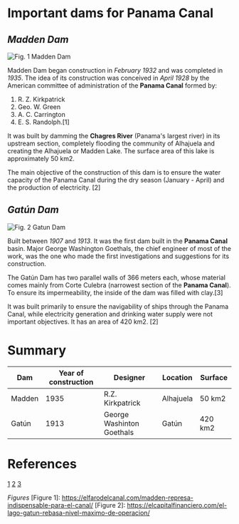 # **Important dams for Panama Canal**

## *Madden Dam*

![Fig. 1 Madden Dam](https://elfarodelcanal.com/wp-content/uploads/2021/07/represa-madden-dam-canal-de-panama-600x450.jpg)

Madden Dam began construction in *February 1932* and was completed in *1935*. The idea of its construction was conceived in *April 1928* by the American committee of administration of the **Panama Canal** formed by:

1. R. Z. Kirkpatrick
2. Geo. W. Green
3. A. C. Carrington
4. E. S. Randolph.[1]

It was built by damming the **Chagres River** (Panama's largest river) in its upstream section, completely flooding the community of Alhajuela and creating the Alhajuela or Madden Lake. The surface area of this lake is approximately 50 km2. 

The main objective of the construction of this dam is to ensure the water capacity of the Panama Canal during the dry season (January - April) and the production of electricity. [2]

## *Gatún Dam*

![Fig. 2 Gatun Dam](https://elcapitalfinanciero.com/wp-content/uploads/2013/12/gatun-1024x674.jpg)

Built between *1907* and *1913*. It was the first dam built in the **Panama Canal** basin. Major George Washington Goethals, the chief engineer of most of the work, was the one who made the first investigations and suggestions for its construction.

The Gatún Dam has two parallel walls of 366 meters each, whose material comes mainly from Corte Culebra (narrowest section of the **Panama Canal**). To ensure its impermeability, the inside of the dam was filled with clay.[3]

It was built primarily to ensure the navigability of ships through the Panama Canal, while electricity generation and drinking water supply were not important objectives. It has an area of 420 km2. [2]

# **Summary**

| Dam    | Year of construction | Designer                 | Location  | Surface |
|--------|----------------------|--------------------------|-----------|---------|
| Madden | 1935                 |R.Z. Kirkpatrick          | Alhajuela | 50 km2  |
| Gatún  | 1913                 |George Washinton Goethals | Gatún     | 420 km2 |

# **References**

[1](https://elfarodelcanal.com/madden-represa-indispensable-para-el-canal/)
[2](https://www.fao.org/3/ad772s/ad772s07.htm)
[3](https://es.wikipedia.org/wiki/Represa_de_Gat%C3%BAn)

*Figures*
[Figure 1]: https://elfarodelcanal.com/madden-represa-indispensable-para-el-canal/
[Figure 2]: https://elcapitalfinanciero.com/el-lago-gatun-rebasa-nivel-maximo-de-operacion/
